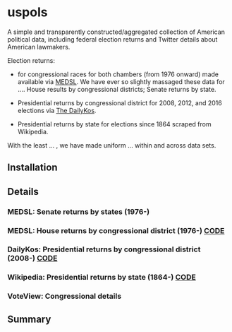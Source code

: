 uspols
======

A simple and transparently constructed/aggregated collection of American
political data, including federal election returns and Twitter details
about American lawmakers.

Election returns:

-   for congressional races for both chambers (from 1976 onward) made
    available via [MEDSL](). We have ever so slightly massaged these
    data for …. House results by congressional districts; Senate returns
    by state.

-   Presidential returns by congressional district for 2008, 2012, and
    2016 elections via [The DailyKos]().

-   Presidential returns by state for elections since 1864 scraped from
    Wikipedia.

With the least … , we have made uniform … within and across data sets.

Installation
------------

Details
-------

### MEDSL: Senate returns by states (1976-)

### MEDSL: House returns by congressional district (1976-) [CODE](https://github.com/jaytimm/uspols/blob/master/medsl.md)

### DailyKos: Presidential returns by congressional district (2008-) [CODE](https://github.com/jaytimm/uspols/blob/master/daily-kos.md)

### Wikipedia: Presidential returns by state (1864-) [CODE](https://github.com/jaytimm/uspols/blob/master/wikipedia.md)

### VoteView: Congressional details

Summary
-------
